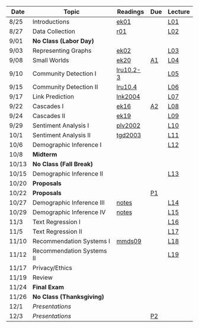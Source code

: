 | Date  | Topic                      | Readings                      | Due           | Lecture  |
| ----- |----------------------------|-------------------------------|---------------|----------|
| 8/25  | Introductions              |  [ek01](read/ek-01.pdf)       |               |[L01](lec/l01)|
| 8/27  | Data Collection            |  [r01](read/r-01.pdf)         |               |[L02](lec/l02)|
| 9/01  | **No Class (Labor Day)**   |                               |               |          |
| 9/03  | Representing Graphs        |  [ek02](read/ek-02.pdf)       |               |[L03](lec/l03)|
| 9/08  | Small Worlds               |  [ek20](read/ek-20.pdf)       | [A1](asg/a1)  |[L04](lec/l04)|
| 9/10  | Community Detection I      |  [lru10.2-3](read/lru-10.pdf) |               |[L05](lec/l05)|
| 9/15  | Community Detection II     |  [lru10.4](read/lru-10.pdf)   |               |[L06](lec/l06)|
| 9/17  | Link Prediction            |  [lnk2004](read/lnk2004.pdf)  |               |[L07](lec/l07)|
| 9/22  | Cascades I                 |  [ek16](read/ek-16.pdf)       | [A2](asg/a2)  |[L08](lec/l08)|
| 9/24  | Cascades II                |  [ek19](read/ek-19.pdf)       |               |[L09](lec/l09)|
| 9/29  | Sentiment Analysis I       |  [plv2002](read/plv2002.pdf)  |               |[L10](lec/l10)|
| 10/1  | Sentiment Analysis II      |  [tgd2003](read/tgd2003.pdf)  |               |[L11](lec/l11)|
| 10/6  | Demographic Inference I    |                               |               |[L12](lec/l12)|
| 10/8  | **Midterm**                |                               |               |          |
| 10/13 | **No Class (Fall Break)**  |                               |               |          |
| 10/15 | Demographic Inference II   |                               |               |[L13](lec/l13)|
| 10/20 | **Proposals**              |                               |               |          |
| 10/22 | **Proposals**              |                               | [P1](project) |          |
| 10/27 | Demographic Inference III  | [notes](/lec/l14/gd.pdf)     |                |[L14](lec/l14)|
| 10/29 | Demographic Inference IV   | [notes](/lec/l14/logistic.pdf) |              |[L15](lec/l15)|
| 11/3  | Text Regression I          |                               |               |[L16](lec/l16)|
| 11/5  | Text Regression II         |                               |               |[L17](lec/l17)|
| 11/10 | Recommendation Systems I  |  [mmds09](http://infolab.stanford.edu/~ullman/mmds/ch9.pdf)                             |               |[L18](lec/l18)|
| 11/12 | Recommendation Systems II  |                               |               |[L19](lec/l19)|
| 11/17 | Privacy/Ethics             |                               |               | |
| 11/19 | Review                     |                               |               | |
| 11/24 | **Final Exam**             |                               |               |          |
| 11/26 | **No Class (Thanksgiving)**|                               |               |          |
| 12/1  | *Presentations*            |                               |               |          |
| 12/3  | *Presentations*            |                               | [P2](project) |          |
